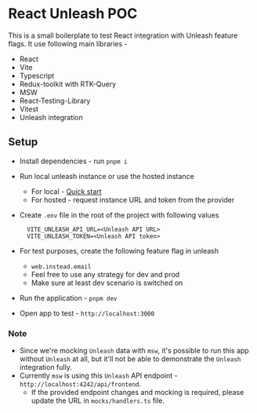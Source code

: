 # React Unleash POC

This is a small boilerplate to test React integration with Unleash feature flags. It use following main libraries -

- React
- Vite
- Typescript
- Redux-toolkit with RTK-Query
- MSW
- React-Testing-Library
- Vitest
- Unleash integration

## Setup

- Install dependencies - run `pnpm i`
- Run local unleash instance or use the hosted instance
  - For local - [Quick start](https://docs.getunleash.io/quickstart)
  - For hosted - request instance URL and token from the provider
- Create `.env` file in the root of the project with following values

  ```shell
    VITE_UNLEASH_API_URL=<Unleash API URL>
    VITE_UNLEASH_TOKEN=<Unleash API token>
  ```
- For test purposes, create the following feature flag in unleash
  - `web.instead.email`
  - Feel free to use any strategy for dev and prod
  - Make sure at least dev scenario is switched on
- Run the application - `pnpm dev`
- Open app to test - `http://localhost:3000`

### Note

- Since we're mocking `Unleash` data with `msw`, it's possible to run this app without `Unleash` at all, but it'll not be able to demonstrate the `Unleash` integration fully.
- Currently `msw` is using this `Unleash` API endpoint - `http://localhost:4242/api/frontend`.
  - If the provided endpoint changes and mocking is required, please update the URL in `mocks/handlers.ts` file.
